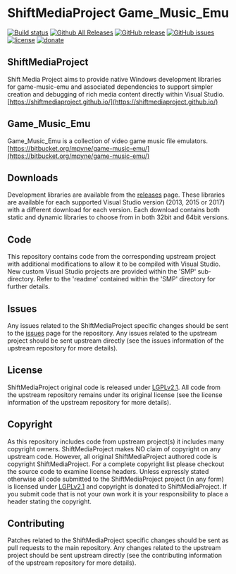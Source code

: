 ShiftMediaProject Game_Music_Emu
=============
[![Build status](https://ci.appveyor.com/api/projects/status/qnp6r9n75otau0m9?svg=true)](https://ci.appveyor.com/project/Sibras/game-music-emu)
[![Github All Releases](https://img.shields.io/github/downloads/ShiftMediaProject/game-music-emu/total.svg)](https://github.com/ShiftMediaProject/game-music-emu/releases)
[![GitHub release](https://img.shields.io/github/release/ShiftMediaProject/game-music-emu.svg)](https://github.com/ShiftMediaProject/game-music-emu/releases/latest)
[![GitHub issues](https://img.shields.io/github/issues/ShiftMediaProject/game-music-emu.svg)](https://github.com/ShiftMediaProject/game-music-emu/issues)
[![license](https://img.shields.io/github/license/ShiftMediaProject/game-music-emu.svg)](https://github.com/ShiftMediaProject/game-music-emu)
[![donate](https://img.shields.io/badge/donate-link-brightgreen.svg)](https://shiftmediaproject.github.io/8-donate/)
## ShiftMediaProject

Shift Media Project aims to provide native Windows development libraries for game-music-emu and associated dependencies to support simpler creation and debugging of rich media content directly within Visual Studio. [https://shiftmediaproject.github.io/](https://shiftmediaproject.github.io/)

## Game_Music_Emu

Game_Music_Emu is a collection of video game music file emulators. [https://bitbucket.org/mpyne/game-music-emu/](https://bitbucket.org/mpyne/game-music-emu/)

## Downloads

Development libraries are available from the [releases](https://github.com/ShiftMediaProject/game-music-emu/releases) page. These libraries are available for each supported Visual Studio version (2013, 2015 or 2017) with a different download for each version. Each download contains both static and dynamic libraries to choose from in both 32bit and 64bit versions.

## Code

This repository contains code from the corresponding upstream project with additional modifications to allow it to be compiled with Visual Studio. New custom Visual Studio projects are provided within the 'SMP' sub-directory. Refer to the 'readme' contained within the 'SMP' directory for further details.

## Issues

Any issues related to the ShiftMediaProject specific changes should be sent to the [issues](https://github.com/ShiftMediaProject/game-music-emu/issues) page for the repository. Any issues related to the upstream project should be sent upstream directly (see the issues information of the upstream repository for more details).

## License

ShiftMediaProject original code is released under [LGPLv2.1](https://www.gnu.org/licenses/lgpl-2.1.html). All code from the upstream repository remains under its original license (see the license information of the upstream repository for more details).

## Copyright

As this repository includes code from upstream project(s) it includes many copyright owners. ShiftMediaProject makes NO claim of copyright on any upstream code. However, all original ShiftMediaProject authored code is copyright ShiftMediaProject. For a complete copyright list please checkout the source code to examine license headers. Unless expressly stated otherwise all code submitted to the ShiftMediaProject project (in any form) is licensed under [LGPLv2.1](https://www.gnu.org/licenses/lgpl-2.1.html) and copyright is donated to ShiftMediaProject. If you submit code that is not your own work it is your responsibility to place a header stating the copyright.

## Contributing

Patches related to the ShiftMediaProject specific changes should be sent as pull requests to the main repository. Any changes related to the upstream project should be sent upstream directly (see the contributing information of the upstream repository for more details).